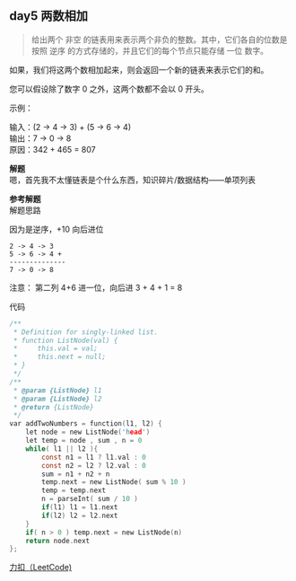 ## day5 两数相加

>给出两个 非空 的链表用来表示两个非负的整数。其中，它们各自的位数是按照 逆序 的方式存储的，并且它们的每个节点只能存储 一位 数字。

如果，我们将这两个数相加起来，则会返回一个新的链表来表示它们的和。

您可以假设除了数字 0 之外，这两个数都不会以 0 开头。

示例：

输入：(2 -> 4 -> 3) + (5 -> 6 -> 4)  
输出：7 -> 0 -> 8  
原因：342 + 465 = 807

**解题**  
嗯，首先我不太懂链表是个什么东西，知识碎片/数据结构——单项列表

**参考解题**  
解题思路

因为是逆序，+10 向后进位


    2 -> 4 -> 3
    5 -> 6 -> 4 +
    --------------
    7 -> 0 -> 8
注意： 第二列 4+6 进一位，向后进 3 + 4 + 1 = 8

代码

```C
/**
 * Definition for singly-linked list.
 * function ListNode(val) {
 *     this.val = val;
 *     this.next = null;
 * }
 */
/**
 * @param {ListNode} l1
 * @param {ListNode} l2
 * @return {ListNode}
 */
var addTwoNumbers = function(l1, l2) {
    let node = new ListNode('head')
    let temp = node , sum , n = 0
    while( l1 || l2 ){
        const n1 = l1 ? l1.val : 0
        const n2 = l2 ? l2.val : 0
        sum = n1 + n2 + n
        temp.next = new ListNode( sum % 10 )
        temp = temp.next
        n = parseInt( sum / 10 )
        if(l1) l1 = l1.next
        if(l2) l2 = l2.next
    }
    if( n > 0 ) temp.next = new ListNode(n)
    return node.next
};
```

[力扣（LeetCode)](https://leetcode-cn.com/problems/add-two-numbers/solution/liang-shu-xiang-jia-jian-dan-yi-dong-by-luobo-3/)
